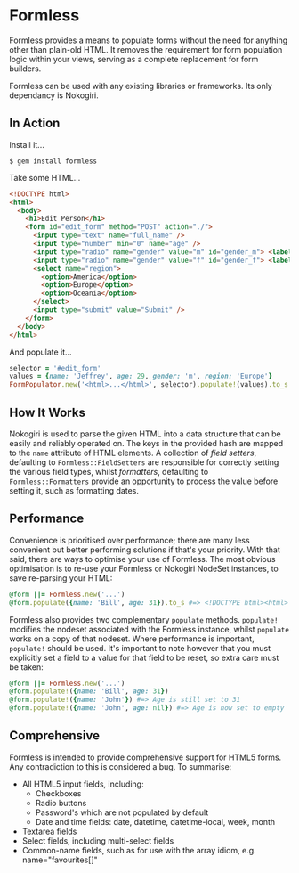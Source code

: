 Formless
========

Formless provides a means to populate forms without the need for anything other than plain-old HTML. It removes the requirement for form population logic within your views, serving as a complete replacement for form builders.

Formless can be used with any existing libraries or frameworks. Its only dependancy is Nokogiri.


In Action
---------
Install it...

```console
$ gem install formless
```

Take some HTML...

```html
<!DOCTYPE html>
<html>
  <body>
    <h1>Edit Person</h1>
    <form id="edit_form" method="POST" action="./">
      <input type="text" name="full_name" />
      <input type="number" min="0" name="age" />
      <input type="radio" name="gender" value="m" id="gender_m"> <label for="gender_m">Male</label>
      <input type="radio" name="gender" value="f" id="gender_f"> <label for="gender_f">Female</label>
      <select name="region">
        <option>America</option>
        <option>Europe</option>
        <option>Oceania</option>
      </select>
      <input type="submit" value="Submit" />
    </form>
  </body>
</html>
```

And populate it...

```ruby
selector = '#edit_form'
values = {name: 'Jeffrey', age: 29, gender: 'm', region: 'Europe'}
FormPopulator.new('<html>...</html>', selector).populate!(values).to_s #=> <!DOCTYPE html><html> ... </html>
```


How It Works
------------
Nokogiri is used to parse the given HTML into a data structure that can be easily and reliably operated on. The keys in the provided hash are mapped to the `name` attribute of HTML elements. A collection of _field setters_, defaulting to `Formless::FieldSetters` are responsible for correctly setting the various field types, whilst _formatters_, defaulting to `Formless::Formatters` provide an opportunity to process the value before setting it, such as formatting dates.


Performance
-----------
Convenience is prioritised over performance; there are many less convenient but better performing solutions if that's your priority. With that said, there are ways to optimise your use of Formless. The most obvious optimisation is to re-use your Formless or Nokogiri NodeSet instances, to save re-parsing your HTML:

```ruby
@form ||= Formless.new('...')
@form.populate({name: 'Bill', age: 31}).to_s #=> <!DOCTYPE html><html> ... </html>
```

Formless also provides two complementary `populate` methods. `populate!` modifies the nodeset associated with the Formless instance, whilst `populate` works on a copy of that nodeset. Where performance is important, `populate!` should be used. It's important to note however that you must explicitly set a field to a value for that field to be reset, so extra care must be taken:

```ruby
@form ||= Formless.new('...')
@form.populate!({name: 'Bill', age: 31})
@form.populate!({name: 'John'}) #=> Age is still set to 31
@form.populate!({name: 'John', age: nil}) #=> Age is now set to empty
```


Comprehensive
-------------
Formless is intended to provide comprehensive support for HTML5 forms. Any contradiction to this is considered a bug. To summarise:

* All HTML5 input fields, including:
    * Checkboxes
    * Radio buttons
    * Password's which are not populated by default
    * Date and time fields: date, datetime, datetime-local, week, month
* Textarea fields
* Select fields, including multi-select fields
* Common-name fields, such as for use with the array idiom, e.g. name="favourites[]"
